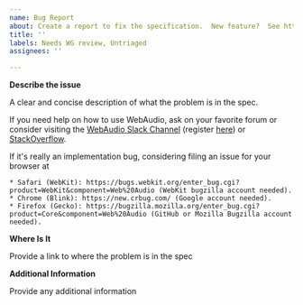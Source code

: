 ```yaml
---
name: Bug Report
about: Create a report to fix the specification.  New feature?  See https://github.com/WebAudio/web-audio-api-v2/issues
title: ''
labels: Needs WG review, Untriaged
assignees: ''

---
```


**Describe the issue**

A clear and concise description of what the problem is in the spec.

If you need help on how to use WebAudio, ask on your favorite forum or consider visiting
the [WebAudio Slack Channel](https://web-audio.slack.com/) (register [here](https://web-audio-slackin.herokuapp.com/)) or
[StackOverflow](https://stackoverflow.com/).

If it's really an implementation bug, considering filing an issue for your browser at

    * Safari (WebKit): https://bugs.webkit.org/enter_bug.cgi?product=WebKit&component=Web%20Audio (WebKit bugzilla account needed).
    * Chrome (Blink): https://new.crbug.com/ (Google account needed).
    * Firefox (Gecko): https://bugzilla.mozilla.org/enter_bug.cgi?product=Core&component=Web%20Audio (GitHub or Mozilla Bugzilla account needed).


**Where Is It**

Provide a link to where the problem is in the spec

**Additional Information**

Provide any additional information
